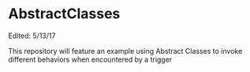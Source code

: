 # AbstractClasses
Edited: 5/13/17

This repository will feature an example using Abstract Classes to invoke different behaviors when encountered by a trigger

